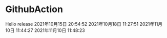# GithubAction
Hello
release
2021年10月15日 20:54:52
2021年10月18日 11:27:51
2021年11月10日 11:44:27
2021年11月10日 11:48:23
